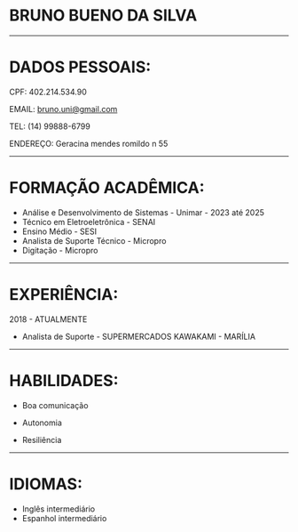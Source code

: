 # BRUNO BUENO DA SILVA

---
# DADOS PESSOAIS:
CPF: 402.214.534.90

EMAIL: bruno.uni@gmail.com

TEL: (14) 99888-6799

ENDEREÇO: Geracina mendes romildo n 55

---
# FORMAÇÃO ACADÊMICA:
- Análise e Desenvolvimento de Sistemas - Unimar - 2023 até 2025
- Técnico em Eletroeletrônica - SENAI
- Ensino Médio - SESI
- Analista de Suporte Técnico - Micropro
- Digitação - Micropro

---
# EXPERIÊNCIA:
2018 - ATUALMENTE
- Analista de Suporte - SUPERMERCADOS KAWAKAMI - MARÍLIA

---
# HABILIDADES:

- Boa comunicação

- Autonomia

- Resiliência


---
# IDIOMAS:
- Inglês intermediário
- Espanhol intermediário